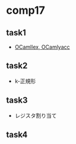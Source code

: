 # comp17

## task1
* [OCamllex, OCamlyacc](https://caml.inria.fr/pub/docs/manual-ocaml/lexyacc.html)

## task2
* k-正規形

## task3
* レジスタ割り当て

## task4
